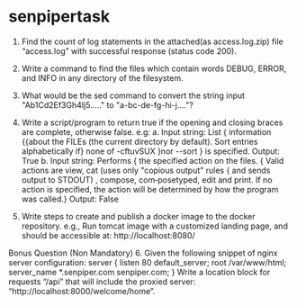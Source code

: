 # senpipertask

1. Find the count of log statements in the attached(as access.log.zip) file “access.log”
with successful response (status code 200).

2. Write a command to find the files which contain words DEBUG, ERROR, and INFO
in any directory of the filesystem.

3. What would be the sed command to convert the string input "Ab1Cd2Ef3Gh4Ij5….."
to "a-bc-de-fg-hi-j…."?

4. Write a script/program to return true if the opening and closing braces are
complete, otherwise false.
e.g:
a. Input string:
List { information {{about the FILEs (the current directory by default). Sort entries
alphabetically if} none of -cftuvSUX }nor --sort } is specified.
Output: True
b. Input string:
Performs { the specified action on the files. { Valid actions are view, cat (uses only
"copious output" rules { and sends output to STDOUT) , compose, com‐posetyped, edit and
print. If no action is specified, the action will be determined by how the program was called.}
Output: False

5. Write steps to create and publish a docker image to the docker repository.
e.g., Run tomcat image with a customized landing page, and should be accessible at:
http://localhost:8080/

Bonus Question (Non Mandatory)
6. Given the following snippet of nginx server configuration:
server {
listen 80 default_server;
root /var/www/html;
server_name *.senpiper.com senpiper.com;
}
Write a location block for requests “/api” that will include the proxied server:
“http://localhost:8000/welcome/home”.
